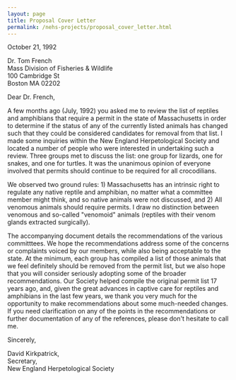 ```yaml
---
layout: page
title: Proposal Cover Letter
permalink: /nehs-projects/proposal_cover_letter.html
---
```


October 21, 1992

Dr. Tom French  
Mass Division of Fisheries & Wildlife  
100 Cambridge St  
Boston MA 02202  

Dear Dr. French,

A few months ago (July, 1992) you asked me to review the list of reptiles and amphibians that require a permit in the state of Massachusetts in order to determine if the status of any of the currently listed animals has changed such that they could be considered candidates for removal from that list. I made some inquiries within the New England Herpetological Society and located a number of people who were interested in undertaking such a review. Three groups met to discuss the list: one group for lizards, one for snakes, and one for turtles. It was the unanimous opinion of everyone involved that permits should continue to be required for all crocodilians.

We observed two ground rules: 1) Massachusetts has an intrinsic right to regulate any native reptile and amphibian, no matter what a committee member might think, and so native animals were not discussed, and 2) All venomous animals should require permits. I draw no distinction between venomous and so-called "venomoid" animals (reptiles with their venom glands extracted surgically).

The accompanying document details the recommendations of the various committtees. We hope the recommendations address some of the concerns or complaints voiced by our members, while also being acceptable to the state. At the minimum, each group has compiled a list of those animals that we feel definitely should be removed from the permit list, but we also hope that you will consider seriously adopting some of the broader recommendations. Our Society helped compile the original permit list 17 years ago, and, given the great advances in captive care for reptiles and amphibians in the last few years, we thank you very much for the opportunity to make recommendations about some much-needed changes. If you need clarification on any of the points in the recommendations or further documentation of any of the references, please don't hesitate to call me.

Sincerely,

David Kirkpatrick,  
Secretary,  
New England Herpetological Society